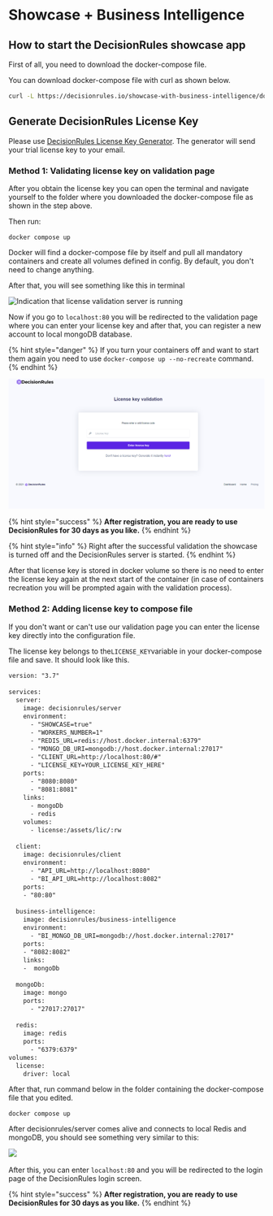 # Showcase + Business Intelligence

## How to start the DecisionRules showcase app

First of all, you need to download the docker-compose file.

You can download docker-compose file with curl as shown below.

```bash
curl -L https://decisionrules.io/showcase-with-business-intelligence/docker-compose.yml --output docker-compose.yaml
```

## Generate DecisionRules License Key

Please use [DecisionRules License Key Generator](https://www.decisionrules.io/on-premise#license). The generator will send your trial license key to your email.

### Method 1: Validating license key on validation page

After you obtain the license key you can open the terminal and navigate yourself to the folder where you downloaded the docker-compose file as shown in the step above.

Then run:

```
docker compose up
```

Docker will find a docker-compose file by itself and pull all mandatory containers and create all volumes defined in config. By default, you don't need to change anything.

After that, you will see something like this in terminal

![Indication that license validation server is running](../../.gitbook/assets/showcase\_start.png)

Now if you go to `localhost:80` you will be redirected to the validation page where you can enter your license key and after that, you can register a new account to local mongoDB database.

{% hint style="danger" %}
If you turn your containers off and want to start them again you need to use `docker-compose up --no-recreate` command.
{% endhint %}

![Validation Site](<../../.gitbook/assets/image (149).png>)

{% hint style="success" %}
**After registration, you are ready to use DecisionRules for 30 days as you like.**
{% endhint %}

{% hint style="info" %}
Right after the successful validation the showcase is turned off and the DecisionRules server is started.
{% endhint %}

After that license key is stored in docker volume so there is no need to enter the license key again at the next start of the container (in case of containers recreation you will be prompted again with the validation process).

### Method 2: Adding license key to compose file

If you don't want or can't use our validation page you can enter the license key directly into the configuration file.

The license key belongs to the`LICENSE_KEY`variable in your docker-compose file and save. It should look like this.

```
version: "3.7"

services:
  server:
    image: decisionrules/server
    environment:
      - "SHOWCASE=true"
      - "WORKERS_NUMBER=1"
      - "REDIS_URL=redis://host.docker.internal:6379"
      - "MONGO_DB_URI=mongodb://host.docker.internal:27017"
      - "CLIENT_URL=http://localhost:80/#"
      - "LICENSE_KEY=YOUR_LICENSE_KEY_HERE"
    ports:
      - "8080:8080"
      - "8081:8081"
    links:
      - mongoDb
      - redis
    volumes:
      - license:/assets/lic/:rw

  client:
    image: decisionrules/client
    environment:
      - "API_URL=http://localhost:8080"
      - "BI_API_URL=http://localhost:8082"
    ports:
    - "80:80"
    
  business-intelligence:
    image: decisionrules/business-intelligence
    environment:
      - "BI_MONGO_DB_URI=mongodb://host.docker.internal:27017"
    ports:
    - "8082:8082"
    links:
    -  mongoDb
    
  mongoDb:
    image: mongo
    ports:
      - "27017:27017"

  redis:
    image: redis
    ports:
      - "6379:6379"
volumes:
  license:
    driver: local
```

After that, run command below in the folder containing the docker-compose file that you edited.

```
docker compose up
```

After decisionrules/server comes alive and connects to local Redis and mongoDB, you should see something very similar to this:

![](../../.gitbook/assets/console\_server.png)

After this, you can enter `localhost:80` and you will be redirected to the login page of the DecisionRules login screen.

{% hint style="success" %}
**After registration, you are ready to use DecisionRules for 30 days as you like.**
{% endhint %}
